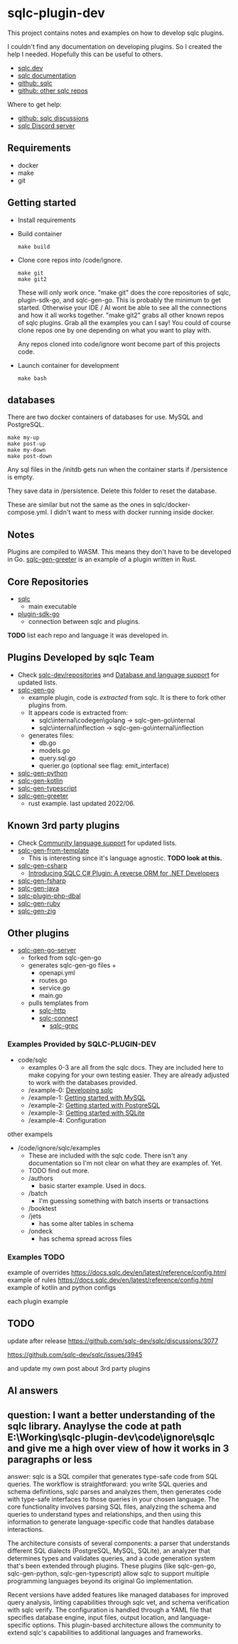 # sqlc-plugin-dev

This project contains notes and examples on how to develop sqlc plugins.

I couldn't find any documentation on developing plugins. So I created the help I needed. Hopefully this can be useful to others.

- [sqlc.dev](https://sqlc.dev/)
- [sqlc documentation](https://docs.sqlc.dev/en/latest/index.html)
- [github: sqlc](https://github.com/sqlc-dev/sqlc)
- [github: other sqlc repos](https://github.com/orgs/sqlc-dev/repositories?type=all)

Where to get help:

- [github: sqlc discussions](https://github.com/sqlc-dev/sqlc/discussions)
- [sqlc Discord server](https://discord.com/invite/EcXzGe5SEs)

## Requirements

- docker
- make
- git

## Getting started

- Install requirements
- Build container

      make build
- Clone core repos into /code/ignore. 

      make git
      make git2      
  These will only work once. "make git" does the core repositories of sqlc, plugin-sdk-go, and sqlc-gen-go. This is probably the minimum to get started. Otherwise your IDE / AI wont be able to see all the connections and how it all works together. "make git2" grabs all other known repos of sqlc plugins. Grab all the examples you can I say! You could of course clone repos one by one depending on what you want to play with.
  
  Any repos cloned into code/ignore wont become part of this projects code.
- Launch container for development

      make bash

## databases

There are two docker containers of databases for use. MySQL and PostgreSQL.

    make my-up
    make post-up
    make my-down
    make post-down

Any sql files in the /initdb gets run when the container starts if /persistence is empty.

They save data in /persistence. Delete this folder to reset the database.

These are similar but not the same as the ones in sqlc/docker-compose.yml. I didn't want to mess with docker running inside docker.

## Notes

Plugins are compiled to WASM. This means they don't have to be developed in Go. [sqlc-gen-greeter](https://github.com/sqlc-dev/sqlc-gen-greeter) is an example of a plugin written in Rust.

## Core Repositories

- [sqlc](https://github.com/sqlc-dev/sqlc)
  - main executable
- [plugin-sdk-go](https://github.com/sqlc-dev/plugin-sdk-go)
  - connection between sqlc and plugins.

**TODO** list each repo and language it was developed in.


## Plugins Developed by sqlc Team

- Check [sqlc-dev/repositories](https://github.com/orgs/sqlc-dev/repositories) and [Database and language support](https://docs.sqlc.dev/en/latest/reference/language-support.html#database-and-language-support) for updated lists.
- [sqlc-gen-go](https://github.com/sqlc-dev/sqlc-gen-go)
  - example plugin, code is *extracted* from sqlc. It is there to fork other plugins from.
  - It appears code is extracted from:
    - sqlc\internal\codegen\golang -> sqlc-gen-go\internal
    - sqlc\internal\inflection -> sqlc-gen-go\internal\inflection
  - generates files:
    - db.go
    - models.go
    - query.sql.go
    - querier.go (optional see flag: emit_interface)
- [sqlc-gen-python](https://github.com/sqlc-dev/sqlc-gen-python)
- [sqlc-gen-kotlin](https://github.com/sqlc-dev/sqlc-gen-kotlin)
- [sqlc-gen-typescript](https://github.com/sqlc-dev/sqlc-gen-typescript)
- [sqlc-gen-greeter](https://github.com/sqlc-dev/sqlc-gen-greeter)
  - rust example. last updated 2022/06.

## Known 3rd party plugins

- Check [Community language support](https://docs.sqlc.dev/en/latest/reference/language-support.html#community-language-support) for updated lists.
- [sqlc-gen-from-template](https://github.com/fdietze/sqlc-gen-from-template)
  - This is interesting since it's language agnostic. **TODO look at this.**
- [sqlc-gen-csharp](https://github.com/DaredevilOSS/sqlc-gen-csharp)
  - [Introducing SQLC C# Plugin: A reverse ORM for .NET Developers](https://www.reddit.com/r/dotnet/comments/1hp6sa5/introducing_sqlc_c_plugin_a_reverse_orm_for_net/)
- [sqlc-gen-fsharp](https://github.com/kaashyapan/sqlc-gen-fsharp)
- [sqlc-gen-java](https://github.com/tandemdude/sqlc-gen-java)
- [sqlc-plugin-php-dbal](https://github.com/lcarilla/sqlc-plugin-php-dbal)
- [sqlc-gen-ruby](https://github.com/DaredevilOSS/sqlc-gen-ruby)
- [sqlc-gen-zig](https://github.com/tinyzimmer/sqlc-gen-zig)

## Other plugins

- [sqlc-gen-go-server](https://github.com/walterwanderley/sqlc-gen-go-server)
  - forked from sqlc-gen-go
  - generates sqlc-gen-go files + 
    - openapi.yml
    - routes.go
    - service.go
    - main.go
  - pulls templates from 
    - [sqlc-http](github.com/walterwanderley/sqlc-http/)
    - [sqlc-connect](github.com/walterwanderley/sqlc-connect)
	  - [sqlc-grpc](github.com/walterwanderley/sqlc-grpc)

### Examples Provided by SQLC-PLUGIN-DEV

- code/sqlc
  - examples 0-3 are all from the sqlc docs. They are included here to make copying for your own testing easier. They are already adjusted to work with the databases provided.
  - /example-0: [Developing sqlc](https://docs.sqlc.dev/en/latest/guides/development.html)
  - /example-1: [Getting started with MySQL](https://docs.sqlc.dev/en/latest/tutorials/getting-started-mysql.html)
  - /example-2: [Getting started with PostgreSQL](https://docs.sqlc.dev/en/latest/tutorials/getting-started-postgresql.html)
  - /example-3: [Getting started with SQLite](https://docs.sqlc.dev/en/latest/tutorials/getting-started-sqlite.html)
  - /example-4: Configuration

other exampels

- /code/ignore/sqlc/examples
  - These are included with the sqlc code. There isn't any documentation so I'm not clear on what they are examples of. Yet.
  - TODO find out more.
  - /authors
    - basic starter example. Used in docs.
  - /batch
    - I'm guessing something with batch inserts or transactions
  - /booktest
  - /jets
    - has some alter tables in schema
  - /ondeck
    - has schema spread across files

### Examples TODO

example of overrides https://docs.sqlc.dev/en/latest/reference/config.html
example of rules https://docs.sqlc.dev/en/latest/reference/config.html
example of kotlin and python configs

each plugin example


## TODO

update after release
https://github.com/sqlc-dev/sqlc/discussions/3077

https://github.com/sqlc-dev/sqlc/issues/3945


and update my own post about 3rd party plugins



## AI answers
question:
I want a better understanding of the sqlc library. Anaylyse the code at path E:\Working\sqlc-plugin-dev\code\ignore\sqlc and give me a high over view of how it works in 3 paragraphs or less
---
answer:
sqlc is a SQL compiler that generates type-safe code from SQL queries. The workflow is straightforward: you write SQL queries and schema definitions, sqlc parses and analyzes them, then generates code with type-safe interfaces to those queries in your chosen language. The core functionality involves parsing SQL files, analyzing the schema and queries to understand types and relationships, and then using this information to generate language-specific code that handles database interactions.

The architecture consists of several components: a parser that understands different SQL dialects (PostgreSQL, MySQL, SQLite), an analyzer that determines types and validates queries, and a code generation system that's been extended through plugins. These plugins (like sqlc-gen-go, sqlc-gen-python, sqlc-gen-typescript) allow sqlc to support multiple programming languages beyond its original Go implementation.

Recent versions have added features like managed databases for improved query analysis, linting capabilities through sqlc vet, and schema verification with sqlc verify. The configuration is handled through a YAML file that specifies database engine, input files, output location, and language-specific options. This plugin-based architecture allows the community to extend sqlc's capabilities to additional languages and frameworks.